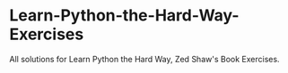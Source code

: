 # Learn-Python-the-Hard-Way-Exercises

All solutions for Learn Python the Hard Way, Zed Shaw's Book Exercises.
